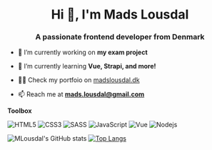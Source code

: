 <h1 align="center">Hi 👋, I'm Mads Lousdal</h1>
<h3 align="center">A passionate frontend developer from Denmark</h3>

- 🔭 I’m currently working on **my exam project**

- 🌱 I’m currently learning **Vue, Strapi, and more!**

- 👨‍💻 Check my portfoio on [madslousdal.dk](https://www.madslousdal.dk/)

- 📫 Reach me at **mads.lousdal@gmail.com**

**Toolbox**

![HTML5](https://img.shields.io/badge/HTML5-E34F26?style=for-the-badge&logo=html5&logoColor=white)
![CSS3](https://img.shields.io/badge/CSS3-1572B6?style=for-the-badge&logo=css3&logoColor=white)
![SASS](https://img.shields.io/badge/Sass-CC6699?style=for-the-badge&logo=sass&logoColor=white)
![JavaScript](https://img.shields.io/badge/JavaScript-F7DF1E?style=for-the-badge&logo=javascript&logoColor=black)
![Vue](https://img.shields.io/badge/Vue.js-35495E?style=for-the-badge&logo=vue.js&logoColor=4FC08D)
![Nodejs](https://img.shields.io/badge/Node.js-43853D?style=for-the-badge&logo=node.js&logoColor=white)

![MLousdal's GitHub stats](https://github-readme-stats.vercel.app/api?username=mlousdal&count_private=true&show_icons=true&hide=issues,contribs)
[![Top Langs](https://github-readme-stats.vercel.app/api/top-langs/?username=mlousdal&layout=compact)](https://github.com/mlousdal/github-readme-stats)
